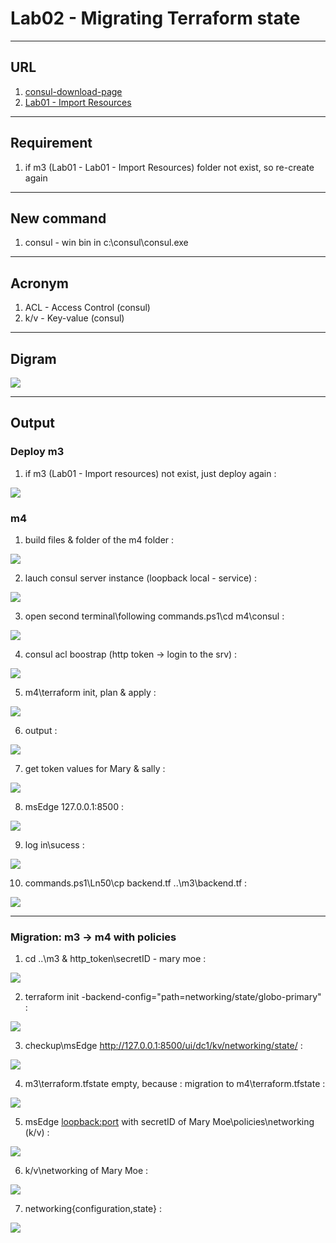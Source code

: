 # Lab02 - Migrating Terraform state

---

## URL
1. [consul-download-page](https://www.consul.io/downloads)
2. [Lab01 - Import Resources](https://github.com/pc-aide/Terraform/tree/main/AWS/Lab/First%20Start/2%20-%20Deep-Dive-Terraform/Lab01%20-%20Import%20Resources)

---

## Requirement
1. if m3 (Lab01 - Lab01 - Import Resources) folder not exist, so re-create again

---

## New command
1. consul - win bin in c:\consul\consul.exe

---

## Acronym
1. ACL - Access Control (consul)
2. k/v  - Key-value (consul)

---

## Digram
[<img src="https://i.imgur.com/uGGfaYT.png">](https://i.imgur.com/uGGfaYT.png)

---

## Output
### Deploy m3 
1. if m3 (Lab01 - Import resources) not exist, just deploy again :

[<img src="https://i.imgur.com/TeqD8FH.png">](https://i.imgur.com/TeqD8FH.png)

### m4
1. build files & folder of the m4 folder :

[<img src="https://i.imgur.com/cvksbk0.png">](https://i.imgur.com/cvksbk0.png)

2. lauch consul server instance (loopback local - service) :

[<img src="https://i.imgur.com/9vIqsBA.png">](https://i.imgur.com/9vIqsBA.png)

3. open second terminal\following commands.ps1\cd m4\consul :

[<img src="https://i.imgur.com/Yss5zpp.png">](https://i.imgur.com/Yss5zpp.png)

4. consul acl boostrap (http token -> login to the srv) :

[<img src="https://i.imgur.com/EYu0Hpe.png">](https://i.imgur.com/EYu0Hpe.png)

5. m4\terraform init, plan & apply :

[<img src="https://i.imgur.com/g3dbsW2.png">](https://i.imgur.com/g3dbsW2.png)

6. output :

[<img src="https://i.imgur.com/qa0k0QG.png">](https://i.imgur.com/qa0k0QG.png)

7. get token values for Mary & sally :

[<img src="https://i.imgur.com/3CbbddN.png">](https://i.imgur.com/3CbbddN.png)

8. msEdge 127.0.0.1:8500 :

[<img src="https://i.imgur.com/jWWSX63.png">](https://i.imgur.com/jWWSX63.png)

9. log in\sucess :

[<img src="https://i.imgur.com/DVtBClM.png">](https://i.imgur.com/DVtBClM.png)


10. commands.ps1\Ln50\cp backend.tf ..\m3\backend.tf :

[<img src="https://i.imgur.com/zqc1ZXI.png">](https://i.imgur.com/zqc1ZXI.png)

---

### Migration: m3 -> m4 with policies
1. cd ..\m3 & http_token\secretID - mary moe : 

[<img src="https://i.imgur.com/U0Bt5hY.png">](https://i.imgur.com/U0Bt5hY.png)

2. terraform init -backend-config="path=networking/state/globo-primary" : 

[<img src="https://i.imgur.com/nbEggDp.png">](https://i.imgur.com/nbEggDp.png)

3. checkup\msEdge http://127.0.0.1:8500/ui/dc1/kv/networking/state/ :

[<img src="https://i.imgur.com/AtbSGlb.png">](https://i.imgur.com/AtbSGlb.png)

4. m3\terraform.tfstate empty, because : migration to m4\terraform.tfstate :

[<img src="https://i.imgur.com/MJlXqoz.png">](https://i.imgur.com/MJlXqoz.png)

5. msEdge <loopback:port> with secretID of Mary Moe\policies\networking (k/v) :

[<img src="https://i.imgur.com/ZJLdYn5.png">](https://i.imgur.com/ZJLdYn5.png)

6. k/v\networking of Mary Moe :

[<img src="https://i.imgur.com/lXUR0wC.png">](https://i.imgur.com/lXUR0wC.png)

7. networking\{configuration,state} : 

[<img src="https://i.imgur.com/ZmYDCCo.png">](https://i.imgur.com/ZmYDCCo.png)
